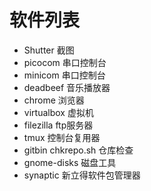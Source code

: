 # 软件列表

* Shutter 截图
* picocom 串口控制台
* minicom 串口控制台
* deadbeef 音乐播放器
* chrome 浏览器
* virtualbox 虚拟机
* filezilla ftp服务器
* tmux 控制台复用器
* gitbin chkrepo.sh 仓库检查
* gnome-disks 磁盘工具
* synaptic 新立得软件包管理器